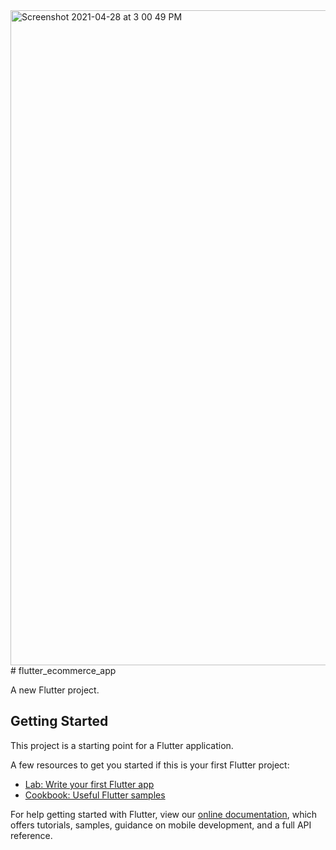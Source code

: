 <img width="1048" alt="Screenshot 2021-04-28 at 3 00 49 PM" src="https://user-images.githubusercontent.com/28984101/117434304-22219900-af4a-11eb-9520-8f29e9c7fffc.png">
# flutter_ecommerce_app

A new Flutter project.

## Getting Started

This project is a starting point for a Flutter application.

A few resources to get you started if this is your first Flutter project:

- [Lab: Write your first Flutter app](https://flutter.dev/docs/get-started/codelab)
- [Cookbook: Useful Flutter samples](https://flutter.dev/docs/cookbook)

For help getting started with Flutter, view our
[online documentation](https://flutter.dev/docs), which offers tutorials,
samples, guidance on mobile development, and a full API reference.
